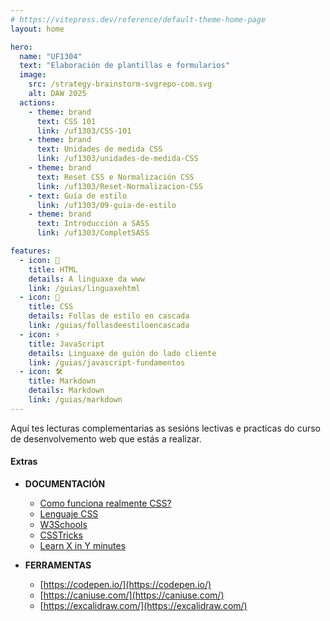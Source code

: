 ```yaml
---
# https://vitepress.dev/reference/default-theme-home-page
layout: home

hero:
  name: "UF1304"
  text: "Elaboración de plantillas e formularios"
  image:
    src: /strategy-brainstorm-svgrepo-com.svg
    alt: DAW 2025
  actions:
    - theme: brand
      text: CSS 101
      link: /uf1303/CSS-101
    - theme: brand
      text: Unidades de medida CSS
      link: /uf1303/unidades-de-medida-CSS
    - theme: brand
      text: Reset CSS e Normalización CSS
      link: /uf1303/Reset-Normalizacion-CSS
    - text: Guía de estilo
      link: /uf1303/09-guia-de-estilo
    - theme: brand
      text: Introducción a SASS
      link: /uf1303/CompletSASS

features:
  - icon: 📐
    title: HTML
    details: A linguaxe da www
    link: /guias/linguaxehtml
  - icon: 🎨
    title: CSS
    details: Follas de estilo en cascada
    link: /guias/follasdeestiloencascada
  - icon: ⚡
    title: JavaScript
    details: Linguaxe de guión do lado cliente
    link: /guias/javascript-fundamentos
  - icon: 🛠️
    title: Markdown
    details: Markdown
    link: /guias/markdown
---
```


Aquí tes lecturas complementarias as sesións lectivas e practicas do curso de desenvolvemento web que estás a realizar. 


#### Extras
- **DOCUMENTACIÓN**
    - [Como funciona realmente CSS?](https://developer.mozilla.org/es/docs/Learn_web_development/Core/Styling_basics/What_is_CSS)
    - [Lenguaje CSS](https://lenguajecss.com/)
    - [W3Schools](https://www.w3schools.com/css/)
    - [CSSTricks](https://css-tricks.com/)
    - [Learn X in Y minutes](https://learnxinyminutes.com/)

- **FERRAMENTAS**
    - [https://codepen.io/](https://codepen.io/)
    - [https://caniuse.com/](https://caniuse.com/)
    - [https://excalidraw.com/](https://excalidraw.com/)